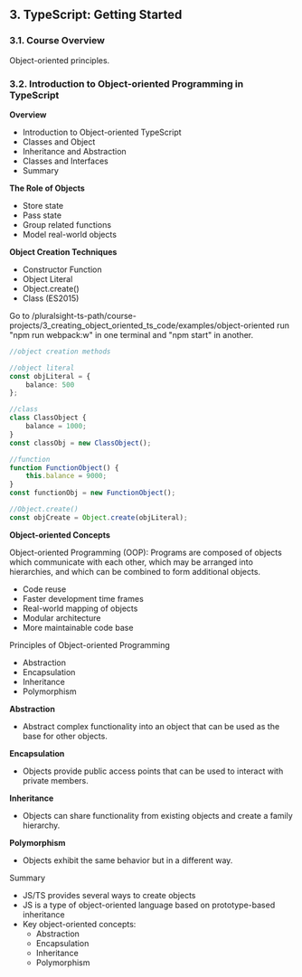 ## 3. TypeScript: Getting Started
### 3.1. Course Overview

Object-oriented principles.

### 3.2. Introduction to Object-oriented Programming in TypeScript

**Overview**
- Introduction to Object-oriented TypeScript
- Classes and Object
- Inheritance and Abstraction
- Classes and Interfaces
- Summary

**The Role of Objects**
- Store state
- Pass state
- Group related functions
- Model real-world objects

 **Object Creation Techniques**
 - Constructor Function
 - Object Literal
 - Object.create()
 - Class (ES2015)

Go to /pluralsight-ts-path/course-projects/3_creating_object_oriented_ts_code/examples/object-oriented run "npm run webpack:w" in one terminal and "npm start" in another.

```ts
//object creation methods

//object literal
const objLiteral = {
    balance: 500
};

//class
class ClassObject {
    balance = 1000;
}
const classObj = new ClassObject();

//function
function FunctionObject() {
    this.balance = 9000;
}
const functionObj = new FunctionObject();

//Object.create()
const objCreate = Object.create(objLiteral);
```

**Object-oriented Concepts**

Object-oriented Programming (OOP): Programs are composed of objects which communicate with each other, which may be arranged into hierarchies, and which can be combined to form additional objects.


- Code reuse
- Faster development time frames
- Real-world mapping of objects
- Modular architecture
- More maintainable code base

Principles of Object-oriented Programming
- Abstraction
- Encapsulation
- Inheritance
- Polymorphism


**Abstraction**
- Abstract complex functionality into an object that can be used as the base for other objects.

**Encapsulation**
- Objects provide public access points that can be used to interact with private members.

**Inheritance**
- Objects can share functionality from existing objects and create a family hierarchy.

**Polymorphism**
- Objects exhibit the same behavior but in a different way.

Summary
- JS/TS provides several ways to create objects
- JS is a type of object-oriented language based on prototype-based inheritance
- Key object-oriented concepts:
    - Abstraction
    - Encapsulation
    - Inheritance
    - Polymorphism


